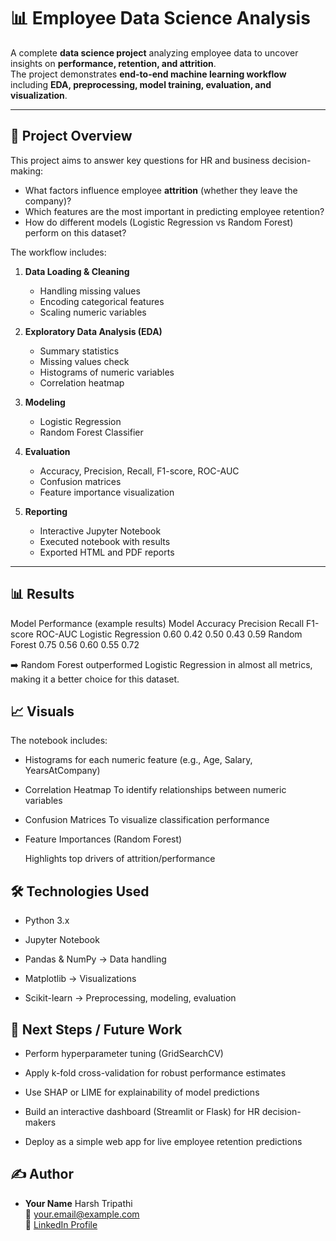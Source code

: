 # 📊 Employee Data Science Analysis

A complete **data science project** analyzing employee data to uncover insights on **performance, retention, and attrition**.  
The project demonstrates **end-to-end machine learning workflow** including **EDA, preprocessing, model training, evaluation, and visualization**.

---

## 🚀 Project Overview

This project aims to answer key questions for HR and business decision-making:

- What factors influence employee **attrition** (whether they leave the company)?
- Which features are the most important in predicting employee retention?
- How do different models (Logistic Regression vs Random Forest) perform on this dataset?

The workflow includes:

1. **Data Loading & Cleaning**  
   - Handling missing values  
   - Encoding categorical features  
   - Scaling numeric variables  

2. **Exploratory Data Analysis (EDA)**  
   - Summary statistics  
   - Missing values check  
   - Histograms of numeric variables  
   - Correlation heatmap  

3. **Modeling**  
   - Logistic Regression  
   - Random Forest Classifier  

4. **Evaluation**  
   - Accuracy, Precision, Recall, F1-score, ROC-AUC  
   - Confusion matrices  
   - Feature importance visualization  

5. **Reporting**  
   - Interactive Jupyter Notebook  
   - Executed notebook with results  
   - Exported HTML and PDF reports  

---


## 📊 Results
 Model Performance (example results)
 Model	Accuracy	Precision	Recall	F1-score	ROC-AUC
 Logistic Regression	0.60	0.42	0.50	0.43	0.59
 Random Forest	0.75	0.56	0.60	0.55	0.72

➡️ Random Forest outperformed Logistic Regression in almost all metrics, making it a better choice for this dataset.

## 📈 Visuals

The notebook includes:

- Histograms for each numeric feature
  (e.g., Age, Salary, YearsAtCompany)

- Correlation Heatmap
  To identify relationships between numeric variables

- Confusion Matrices
  To visualize classification performance

- Feature Importances (Random Forest)

  Highlights top drivers of attrition/performance

## 🛠️ Technologies Used

- Python 3.x

- Jupyter Notebook

- Pandas & NumPy → Data handling

- Matplotlib → Visualizations

- Scikit-learn → Preprocessing, modeling, evaluation


## 🔮 Next Steps / Future Work

- Perform hyperparameter tuning (GridSearchCV)

- Apply k-fold cross-validation for robust performance estimates

- Use SHAP or LIME for explainability of model predictions

- Build an interactive dashboard (Streamlit or Flask) for HR decision-makers

- Deploy as a simple web app for live employee retention predictions

## ✍️ Author
- **Your Name** Harsh Tripathi   
  📧 your.email@example.com  
  🔗 [LinkedIn Profile](https://www.linkedin.com/in/erharsh21iiitr)  
